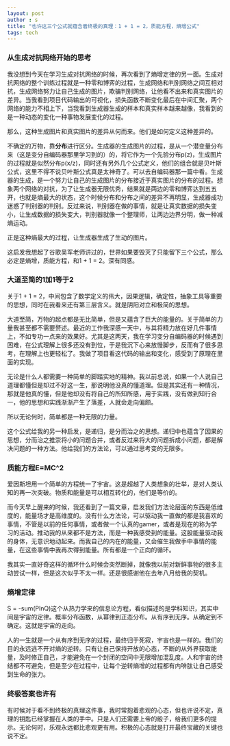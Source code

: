```yaml
---
layout: post
author : s
title: "也许这三个公式就蕴含着终极的真理：1 + 1 = 2，质能方程，熵增公式"
tags: tech
---
```


### 从生成对抗网络开始的思考

我没想到今天在学习生成对抗网络的时候，再次看到了熵增定律的另一面。生成对抗网络的整个训练过程就是一种零和博弈的过程，生成网络和判别网络之间互相对抗，生成网络努力让自己生成的图片，欺骗判别网络，让他看不出来和真实图片的差异。当我看到项目代码输出的可视化，损失函数不断变化最后在中间汇聚，两个网络的能力不相上下，当我看到生成器生成的样本和真实样本越来越像，我看到的是一种动态的变化一种事物发展变化的过程。

那么，这种生成图片和真实图片的差异从何而来。他们是如何定义这种差异的。

不确定的万物，靠**分布**进行区分。生成器的生成图片的过程，是从一个潜变量分布来（这是变分自编码器那里学习到的）的，将它作为一个先验分布p(z)，生成图片的过程就是似然分布p(x/z)，同时还有另外几个公式定义，他们的组合就是贝叶斯公式，这里不得不说贝叶斯公式真是太神奇了。可以去自编码器那一篇中看。生成器的生成，是一个努力让自己的生成图片的分布接近于真实图片的分布的过程。想象两个网络的对抗，为了让生成器无限优秀，结果就是两边的零和博弈达到五五开，也就是熵最大的状态，这个时候分布和分布之间的差异不再明显，生成器成功迷惑了判别器的判别。反过来说，判别器在做的事情，就是让真实数据的损失变小，让生成数据的损失变大，判别器就像一个整理师，让两边边界分明，做一种减熵运动。

正是这种熵最大的过程，让生成器生成了生动的图片。

这启发我想起了谷歌吴军老师讲过的，世界如果要毁灭了只能留下三个公式，那么必定是熵增，质能方程，和1 + 1 = 2。深有同感。

### 大道至简的1加1等于2

关于1 + 1 = 2，中间包含了数学定义的伟大，因果逻辑，确定性，抽象工具等重要的思想，同时在我看来还有第三层含义。就是阴阳对立和极简的思想。

大道至简，万物的起点都是无比简单，但是又蕴含了巨大的能量的。关于简单的力量我甚至都不需要赘述。最近的工作我深感一天中，与其将精力放在好几件事情上，不如专功一点来的效果好。尤其是这两天，我在学习变分自编码器的时候遇到困难，在公式理解上很多还没有到位，于是我沉下心来放慢脚步，反而有了很多思考，在理解上也更轻松了。我做了项目看这代码的输出和变化，感受到了原理在里面的实现。

无论是什么人都需要一种简单的脚踏实地的精神。我以前总说，如果一个人说自己道理都懂但是却过不好这一生，那说明他没真的懂道理。但是其实还有一种情况，那就是他真的懂，但是他却没有将自己的所知所感，用于实践，没有做到知行合一，他的思想和实践渐渐产生了落差，人就会走向偏颇。

所以无论何时，简单都是一种无限的力量。

这个公式给我的另一种启发，是递归，是分而治之的思想。递归中也蕴含了因果的思想，分而治之推崇将小的问题合并，或者反过来将大的问题拆成小问题，都是解决问题的一种方法。他给我们的方法论，可以通过思考变的无限多。

### 质能方程E=MC^2

爱因斯坦用一个简单的方程统一了宇宙。这是超越了人类想象的壮举，是对人类认知的再一次突破。物质和能量是可以相互转化的，他们是等价的。

而今天早上醒来的时候，我还看到了一篇文章，启发我们方法论层面的东西是低维度的，能量场才是高维度的。没有什么方法论，可以驱动我一直做的都是我喜欢的事情，不管是以前的任何事情，或者做一个认真的gamer，或者是现在的称为学习的活动。推动我的从来都不是方法，而是一种我感受到的能量。这股能量驱动我的身体，无意识地动起来。而我自己的内在的能量，又会催生我做手中事情的能量，在这些事情中我再次得到能量。所有都是一个正向的循环。

我其实一直好奇这样的循环什么时候会突然断掉，就像我以前对新鲜事物的很多主动尝试一样，但是这次似乎不太一样。还是很感谢他在去年八月给我的契机。

### 熵增定律

S = -sum(PlnQ)这个从热力学来的信息论方程，看似描述的是学科知识，其实中间是宇宙的定律。概率分布函数，从幂律到正态分布。从有序到无序。从确定到不确定。这就是宇宙的走向。

人的一生就是一个从有序到无序的过程，最终归于死寂，宇宙也是一样的。我们的目的永远逃不开对熵的逆转。只有让自己保持开放的心态，不断的从外界获取能量，及时修正自己，才能避免在一个封闭的空间中无限增加混乱度。人和宇宙的终结都不可避免，但是至少在过程中，让每个逆转熵增的过程都有内啡肽让自己感受到生命的张力。

### 终极答案也许有

有时候对于看不到终极的真理这件事，我时常抱着悲观的心态，但也许说不定，真理的钥匙已经掌握在人类的手中。只是人们还需要上帝的骰子，给我们更多的提示。无论何时，乐观永远都比悲观更有用。积极的心态就是打开最终宝藏的关键也说不定。
